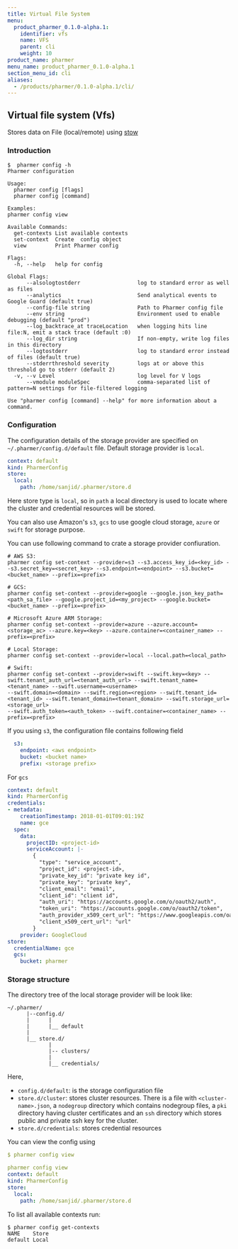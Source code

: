 ```yaml
---
title: Virtual File System
menu:
  product_pharmer_0.1.0-alpha.1:
    identifier: vfs
    name: VFS
    parent: cli
    weight: 10
product_name: pharmer
menu_name: product_pharmer_0.1.0-alpha.1
section_menu_id: cli
aliases:
  - /products/pharmer/0.1.0-alpha.1/cli/
---
```


## Virtual file system (Vfs)

Stores data on File (local/remote) using  [stow](https://github.com/appscode/stow)

### Introduction

```console
$  pharmer config -h
Pharmer configuration

Usage:
  pharmer config [flags]
  pharmer config [command]

Examples:
pharmer config view

Available Commands:
  get-contexts List available contexts
  set-context  Create  config object
  view         Print Pharmer config

Flags:
  -h, --help   help for config

Global Flags:
      --alsologtostderr                  log to standard error as well as files
      --analytics                        Send analytical events to Google Guard (default true)
      --config-file string               Path to Pharmer config file
      --env string                       Environment used to enable debugging (default "prod")
      --log_backtrace_at traceLocation   when logging hits line file:N, emit a stack trace (default :0)
      --log_dir string                   If non-empty, write log files in this directory
      --logtostderr                      log to standard error instead of files (default true)
      --stderrthreshold severity         logs at or above this threshold go to stderr (default 2)
  -v, --v Level                          log level for V logs
      --vmodule moduleSpec               comma-separated list of pattern=N settings for file-filtered logging

Use "pharmer config [command] --help" for more information about a command.
```

### Configuration

The configuration details of the storage provider are specified on `~/.pharmer/config.d/default` file. Default storage provider is `local`.

```yaml
context: default
kind: PharmerConfig
store:
  local:
    path: /home/sanjid/.pharmer/store.d
```
Here store type is `local`, so in `path` a local directory is used to locate where the cluster and credential resources will be stored.

You can also use Amazon's `s3`, `gcs` to use google cloud storage, `azure` or `swift` for storage purpose.

You can use following command to crate a storage provider confiuration.

```console
# AWS S3:
pharmer config set-context --provider=s3 --s3.access_key_id=<key_id> --s3.secret_key=<secret_key> --s3.endpoint=<endpoint> --s3.bucket=<bucket_name> --prefix=<prefix>

# GCS:
pharmer config set-context --provider=google --google.json_key_path=<path_sa_file> --google.project_id=<my_project> --google.bucket=<bucket_name> --prefix=<prefix>

# Microsoft Azure ARM Storage:
pharmer config set-context --provider=azure --azure.account=<storage_ac> --azure.key=<key> --azure.container=<container_name> --prefix=<prefix>

# Local Storage:
pharmer config set-context --provider=local --local.path=<local_path>

# Swift:
pharmer config set-context --provider=swift --swift.key=<key> --swift.tenant_auth_url=<tenant_auth_url> --swift.tenant_name=<tenant_name> --swift.username=<username>
--swift.domain=<domain> --swift.region=<region> --swift.tenant_id=<tenant_id> --swift.tenant_domain=<tenant_domain> --swift.storage_url=<storage_url>
--swift.auth_token=<auth_token> --swift.container=<container_name> --prefix=<prefix>

```


If you using `s3`, the configuration file contains following field
```yaml
  s3:
    endpoint: <aws endpoint>
    bucket: <bucket name>
    prefix: <storage prefix>
```

For `gcs`
```yaml
context: default
kind: PharmerConfig
credentials:
- metadata:
    creationTimestamp: 2018-01-01T09:01:19Z
    name: gce
  spec:
    data:
      projectID: <project-id>
      serviceAccount: |-
        {
          "type": "service_account",
          "project_id": <project-id>,
          "private_key_id": "private key id",
          "private_key": "private key",
          "client_email": "email",
          "client_id": "client id",
          "auth_uri": "https://accounts.google.com/o/oauth2/auth",
          "token_uri": "https://accounts.google.com/o/oauth2/token",
          "auth_provider_x509_cert_url": "https://www.googleapis.com/oauth2/v1/certs",
          "client_x509_cert_url": "url"
        }
    provider: GoogleCloud
store:
  credentialName: gce
  gcs:
    bucket: pharmer
```

### Storage structure

The directory tree of the local storage provider will be look like:

```console
~/.pharmer/
      |--config.d/
      |      |
      |      |__ default
      |
      |__ store.d/
             |
             |-- clusters/
             |
             |__ credentials/

```

Here,
 - `config.d/default`: is the storage configuration file
 - `store.d/cluster`: stores cluster resources. There is a file with `<cluster-name>.json`, a `nodegroup` directory which contains
 nodegroup files, a `pki` directory having cluster certificates and an `ssh` directory which stores public and private ssh key for the cluster.
 - `store.d/credentials`: stores credential resources

You can view the config using
```yaml
$ pharmer config view

pharmer config view
context: default
kind: PharmerConfig
store:
  local:
    path: /home/sanjid/.pharmer/store.d

```

To list all available contexts run:
```console
$ pharmer config get-contexts
NAME	Store
default	Local

```
